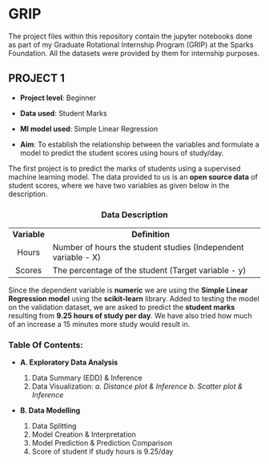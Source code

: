 # GRIP
The project files within this repository contain the jupyter notebooks done as part of my Graduate Rotational Internship Program (GRIP) at the Sparks Foundation. All the datasets were provided by them for internship purposes.

## PROJECT 1 

* **Project level**:  Beginner

* **Data used**:      Student Marks

* **Ml model used**:  Simple Linear Regression

* **Aim**:            To establish the relationship between the variables and formulate a model to predict the student scores using hours of study/day.


The first project is to predict the marks of students using a supervised machine learning model. The data provided to us is an **open source data** of student scores, where we have two variables as given below in the description. 

### <center>Data Description</center>

<table>
    <tr>
        <td><b><center>Variable</center></b></td>
        <td><b><center>Definition</center></b></td>
    </tr>
    <tr>
        <td><center>Hours</center></td>
        <td>Number of hours the student studies (Independent variable - X)<td>
    </tr>
    <tr>
        <td><center>Scores</center></td>
        <td>The percentage of the student (Target variable - y)<td>
    </tr>
</table>

Since the dependent variable is **numeric** we are using the **Simple Linear Regression model** using the **scikit-learn** library. Added to testing the model on the validation dataset, we are asked to predict the **student marks** resulting from **9.25 hours of study per day**. We have also tried how much of an increase a 15 minutes more study would result in. 

### Table Of Contents:

* **A. Exploratory Data Analysis**
     1. Data Summary (EDD) & Inference
     2. Data Visualization: 
        _a. Distance plot & Inference_
        _b. Scatter plot & Inference_
        
        
* **B. Data Modelling**
     1. Data Splitting
     2. Model Creation & Interpretation
     3. Model Prediction & Prediction Comparison
     4. Score of student if study hours is 9.25/day
     
